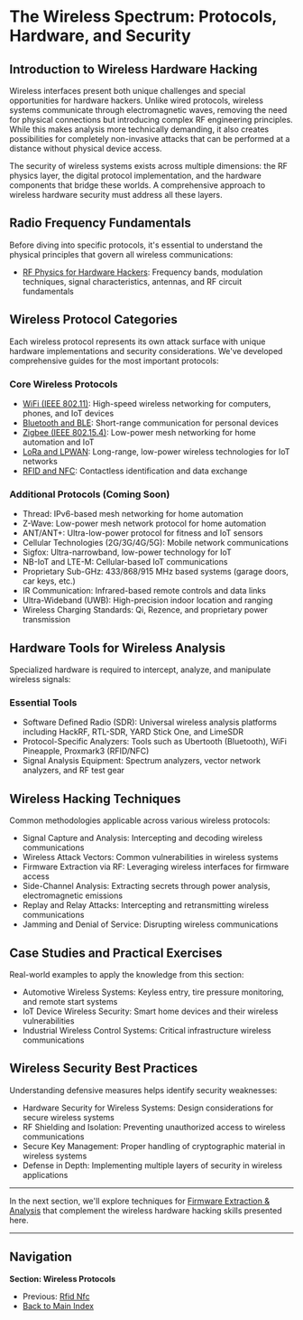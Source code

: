 # The Wireless Spectrum: Protocols, Hardware, and Security

## Introduction to Wireless Hardware Hacking

Wireless interfaces present both unique challenges and special opportunities for hardware hackers. Unlike wired protocols, wireless systems communicate through electromagnetic waves, removing the need for physical connections but introducing complex RF engineering principles. While this makes analysis more technically demanding, it also creates possibilities for completely non-invasive attacks that can be performed at a distance without physical device access.

The security of wireless systems exists across multiple dimensions: the RF physics layer, the digital protocol implementation, and the hardware components that bridge these worlds. A comprehensive approach to wireless hardware security must address all these layers.

## Radio Frequency Fundamentals

Before diving into specific protocols, it's essential to understand the physical principles that govern all wireless communications:

- [RF Physics for Hardware Hackers](./01-rf-fundamentals.md): Frequency bands, modulation techniques, signal characteristics, antennas, and RF circuit fundamentals

## Wireless Protocol Categories

Each wireless protocol represents its own attack surface with unique hardware implementations and security considerations. We've developed comprehensive guides for the most important protocols:

### Core Wireless Protocols

- [WiFi (IEEE 802.11)](./02-wifi.md): High-speed wireless networking for computers, phones, and IoT devices
- [Bluetooth and BLE](./03-bluetooth.md): Short-range communication for personal devices
- [Zigbee (IEEE 802.15.4)](./04-zigbee.md): Low-power mesh networking for home automation and IoT
- [LoRa and LPWAN](./05-lora-lpwan.md): Long-range, low-power wireless technologies for IoT networks
- [RFID and NFC](./06-rfid-nfc.md): Contactless identification and data exchange

### Additional Protocols (Coming Soon)

- Thread: IPv6-based mesh networking for home automation
- Z-Wave: Low-power mesh network protocol for home automation
- ANT/ANT+: Ultra-low-power protocol for fitness and IoT sensors
- Cellular Technologies (2G/3G/4G/5G): Mobile network communications
- Sigfox: Ultra-narrowband, low-power technology for IoT
- NB-IoT and LTE-M: Cellular-based IoT communications
- Proprietary Sub-GHz: 433/868/915 MHz based systems (garage doors, car keys, etc.)
- IR Communication: Infrared-based remote controls and data links
- Ultra-Wideband (UWB): High-precision indoor location and ranging
- Wireless Charging Standards: Qi, Rezence, and proprietary power transmission

## Hardware Tools for Wireless Analysis

Specialized hardware is required to intercept, analyze, and manipulate wireless signals:

### Essential Tools

- Software Defined Radio (SDR): Universal wireless analysis platforms including HackRF, RTL-SDR, YARD Stick One, and LimeSDR
- Protocol-Specific Analyzers: Tools such as Ubertooth (Bluetooth), WiFi Pineapple, Proxmark3 (RFID/NFC)
- Signal Analysis Equipment: Spectrum analyzers, vector network analyzers, and RF test gear

## Wireless Hacking Techniques

Common methodologies applicable across various wireless protocols:

- Signal Capture and Analysis: Intercepting and decoding wireless communications
- Wireless Attack Vectors: Common vulnerabilities in wireless systems
- Firmware Extraction via RF: Leveraging wireless interfaces for firmware access
- Side-Channel Analysis: Extracting secrets through power analysis, electromagnetic emissions
- Replay and Relay Attacks: Intercepting and retransmitting wireless communications
- Jamming and Denial of Service: Disrupting wireless communications

## Case Studies and Practical Exercises

Real-world examples to apply the knowledge from this section:

- Automotive Wireless Systems: Keyless entry, tire pressure monitoring, and remote start systems
- IoT Device Wireless Security: Smart home devices and their wireless vulnerabilities
- Industrial Wireless Control Systems: Critical infrastructure wireless communications

## Wireless Security Best Practices

Understanding defensive measures helps identify security weaknesses:

- Hardware Security for Wireless Systems: Design considerations for secure wireless systems
- RF Shielding and Isolation: Preventing unauthorized access to wireless communications
- Secure Key Management: Proper handling of cryptographic material in wireless systems
- Defense in Depth: Implementing multiple layers of security in wireless applications

---

In the next section, we'll explore techniques for [Firmware Extraction & Analysis](./06-firmware-analysis.md) that complement the wireless hardware hacking skills presented here.

---

## Navigation

**Section: Wireless Protocols**

* Previous: [Rfid Nfc](06-rfid-nfc.md)
* [Back to Main Index](../../../README.md)

